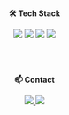 <p align="center"><strong>🛠 Tech Stack</strong></p>

<p align="center">
  <img src="https://img.shields.io/badge/C-00599C?style=flat&logo=c&logoColor=white"/>
  <img src="https://img.shields.io/badge/C++-00599C?style=flat&logo=cplusplus&logoColor=white"/>
  <img src="https://img.shields.io/badge/C%23-239120?style=flat&logo=csharp&logoColor=white"/>
  <img src="https://img.shields.io/badge/Unity-000000?style=flat&logo=unity&logoColor=white"/>
</p>

<br><br>

<p align="center"><strong>📫 Contact</strong></p>

<p align="center">
  <a href="mailto:man9ruf@gmail.com">
    <img src="https://img.shields.io/badge/Email-00599C?style=flat-square&logo=gmail&logoColor=white"/>
  </a>
  <a href="https://www.notion.so/ccb147ffea1c4532bef72f2defb89bfa?pvs=4">
    <img src="https://img.shields.io/badge/Notion-000000?style=flat-square&logo=notion&logoColor=white"/>
  </a>
</p>
